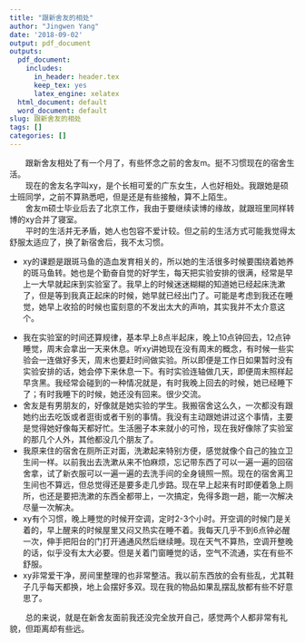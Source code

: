 ```yaml
---
title: "跟新舍友的相处"
author: "Jingwen Yang"
date: '2018-09-02'
output: pdf_document
outputs:
  pdf_document:
    includes:
      in_header: header.tex
      keep_tex: yes
      latex_engine: xelatex
  html_document: default
  word_document: default
slug: 跟新舍友的相处
tags: []
categories: []
---
```


&emsp;&emsp;跟新舍友相处了有一个月了，有些怀念之前的舍友m。挺不习惯现在的宿舍生活。</br>
&emsp;&emsp;现在的舍友名字叫xy，是个长相可爱的广东女生，人也好相处。我跟她是硕士班同学，之前不算熟悉吧，但是还是有些接触，算不上陌生。</br>
&emsp;&emsp;舍友m硕士毕业后去了北京工作，我由于要继续读博的缘故，就跟班里同样转博的xy合并了寝室。</br>
&emsp;&emsp;平时的生活并无矛盾，她人也包容不爱计较。但之前的生活方式可能我觉得太舒服太适应了，换了新宿舍后，我不太习惯。</br>

+ xy的课题是跟斑马鱼的造血发育相关的，所以她的生活很多时候要围绕着她养的斑马鱼转。她也是个勤奋自觉的好学生，每天把实验安排的很满，经常是早上一大早就起床到实验室了。我早上的时候迷迷糊糊的知道她已经起床洗漱了，但是等到我真正起床的时候，她早就已经出门了。可能是考虑到我还在睡觉，她早上收拾的时候也蛮刻意的不发出太大的声响，其实我并不太介意这个。
- 我在实验室的时间还算规律，基本早上8点半起床，晚上10点钟回去，12点钟睡觉，周末会拿出一天来休息。听xy讲她现在没有周末的概念，有时候一些实验会一连做好多天，周末也要赶时间做实验。所以即便是工作日如果暂时没有实验安排的话，她会停下来休息一下。有时实验连轴做几天，即便周末照样起早贪黑。我经常会碰到的一种情况就是，有时我晚上回去的时候，她已经睡下了；有时我睡下的时候，她还没有回来。很少交流。
- 舍友是有男朋友的，好像就是她实验的学生。我搬宿舍这么久，一次都没有跟她约出去吃饭或者逛街或者干别的事情。我没有主动跟她讲过这个事情，主要是觉得她好像每天都好忙。生活圈子本来就小的可怜，现在我好像除了实验室的那几个人外，其他都没几个朋友了。
- 我原来住的宿舍在厕所正对面，洗漱起来特别方便，感觉就像个自己的独立卫生间一样。以前我出去洗漱从来不怕麻烦，忘记带东西了可以一遍一遍的回宿舍拿，试了新衣服可以一遍一遍的去洗手间的全身镜照一照。现在的宿舍离卫生间也不算远，但总觉得还是要多走几步路。现在早上起来有时即便着急上厕所，也还是要把洗漱的东西全都带上，一次搞定，免得多跑一趟，能一次解决尽量一次解决。
- xy有个习惯，晚上睡觉的时候开空调，定时2-3个小时。开空调的时候门是关着的，早上醒来的时候屋里又闷又热实在睡不着。我每天几乎不到6点钟必醒一次，伸手把阳台的门打开通通风然后继续睡。现在天气不算热，空调开整晚的话，似乎没有太大必要。但是关着门窗睡觉的话，空气不流通，实在有些不舒服。
- xy非常爱干净，房间里整理的也非常整洁。我以前东西放的会有些乱，尤其鞋子几乎每天都换，地上会摆好多双。现在我的物品如果乱摆乱放都有些不好意思了。

&emsp;&emsp;总的来说，就是在新舍友面前我还没完全放开自己，感觉两个人都非常有礼貌，但距离却有些远。